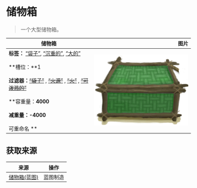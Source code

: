 # 储物箱  
> 一个大型储物箱。  
  
  储物箱  |   图片   
 ----  |  ----:   
 **标签：**	[“袋子”](tag_Bag.md), [“沉重的”](tag_Heavy.md), [“大的”](tag_Large.md)<br><br>**槽位：**1<br><br>**过滤器：**~~[“袋子”](tag_Bag.md)~~ , ~~[“火源”](tag_FireSource.md)~~ , ~~[“火”](tag_Fire.md)~~ , ~~[“可泼溅的”](tag_Spillable.md)~~<br><br>**容重量：**4000<br><br>**减重量：**-4000<br><br>** 可重命名 **  |  ![](Sprite/Chest.png)   
  
## 获取来源  
来源  |  操作  
----  |  ----  
[储物箱(蓝图)](Bp_Chest.md)  |  蓝图制造  
